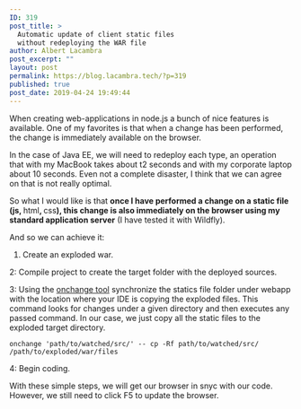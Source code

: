 ```yaml
---
ID: 319
post_title: >
  Automatic update of client static files
  without redeploying the WAR file
author: Albert Lacambra
post_excerpt: ""
layout: post
permalink: https://blog.lacambra.tech/?p=319
published: true
post_date: 2019-04-24 19:49:44
---
```

When creating web-applications in node.js a bunch of nice features is available. One of my favorites is that when a change has been performed, the change is immediately available on the browser.

In the case of Java EE, we will need to redeploy each type, an operation that with my MacBook takes about t2 seconds and with my corporate laptop about 10 seconds. Even not a complete disaster, I think that we can agree on that is not really optimal.

So what I would like is that <strong>once I have performed a change on a static file (js, </strong>html<strong>, </strong>css<strong>), this change is also immediately on the browser using my standard application server</strong> (I have tested it with Wildfly).

And so we can achieve it:

1. Create an exploded war.

2: Compile project to create the target folder with the deployed sources.

3: Using the <a href="https://www.npmjs.com/package/onchange" target="_blank" rel="noopener">onchange tool</a> synchronize the statics file folder under webapp with the location where your IDE is copying the exploded files. This command looks for changes under a given directory and then executes any passed command. In our case, we just copy all the static files to the exploded target directory.

<code>onchange 'path/to/watched/src/' -- cp -Rf path/to/watched/src/ /path/to/exploded/war/files</code>

4: Begin coding.

With these simple steps, we will get our browser in snyc with our code. However, we still need to click F5 to update the browser.